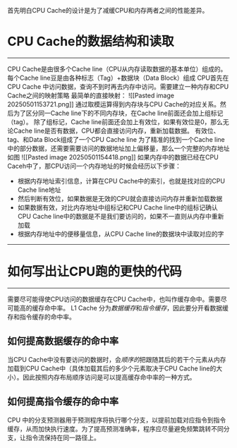首先明白CPU Cache的设计是为了减缓CPU和内存两者之间的性能差异。
# CPU Cache的数据结构和读取
****
CPU Cache是由很多个Cache line（CPU从内存读取数据的基本单位）组成的。每个Cache line豆是由各种标志（Tag）+数据块（Data Block）组成
CPU首先在CPU Cache 中访问数据，查询不到时再去内存中访问。需要建立一种内存和CPU Cache之间的映射策略
最简单的直接映射：
![[Pasted image 20250501153721.png]]
通过取模运算得到内存块与CPU Cache的对应关系。然后为了区分同一Cache line下的不同内存块，在Cache line前面还会加上组标记（tag）。
除了组标记，Cache line前面还会加上有效位，如果有效位是0，那么无论Cache line是否有数据，CPU都会直接访问内存，重新加载数据。
有效位、tag、和Data Block组成了一个CPU Cache line
为了精准的找到一个Cache line中的部分数据，还需要需要访问的数据地址加上偏移量，那么一个完整的内存地址如图
![[Pasted image 20250501154418.png]]
如果内存中的数据已经在CPU Caceh中了，那CPU访问一个内存地址的时候会经历以下步骤：
- 根据内存地址索引信息，计算在CPU Cache中的索引，也就是找对应的CPU Cache line地址
- 然后判断有效位，如果数据是无效的CPU就会直接访问内存并重新加载数据
- 如果数据有效，对比内存地址中组标记和CPU Cache line中的组标记确认CPU Cache line中的数据是不是我们要访问的，如果不一直则从内存中重新加载
- 根据内存地址中的便移量信息，从CPU Cache line的数据块中读取对应的字
****
# 如何写出让CPU跑的更快的代码
****
需要尽可能得使CPU访问的数据缓存在CPU Cache中，也叫作缓存命中。需要尽可能高的缓存命中率。
L1 Cache 分为*数据缓存*和*指令缓存*，因此要分开看数据缓存和指令缓存的命中率。

## 如何提高数据缓存的命中率
当CPU Cache中没有要访问的数据时，会*顺序的*把跟随其后的若干个元素从内存加载到CPU Cache中（具体加载其后的多少个元素取决于CPU Cache line的大小）。因此按照内存布局顺序访问是可以提高缓存命中率的一种方式。

## 如何提高指令缓存的命中率
CPU 中的分支预测器用于预测程序将执行哪个分支，以提前加载对应指令到指令缓存，从而加快执行速度。为了提高预测准确率，程序应尽量避免频繁跳转不同分支，让指令流保持在同一路径上。